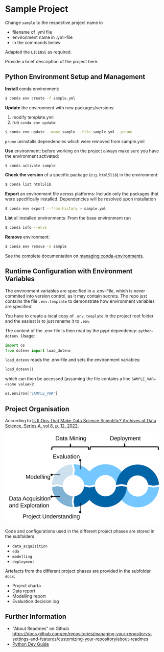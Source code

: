 # Sample Project
Change `sample` to the respective project name in
* filename of .yml file
* environment name in .yml-file
* in the commands below

Adapted the `LICENSE` as required.

Provide a brief description of the project here.

## Python Environment Setup and Management
**Install** conda environment:
```sh
$ conda env create -f sample.yml
```
**Update** the environment with new packages/versions:
1. modify template.yml
2. run `conda env update`:
```sh
$ conda env update --name sample --file sample.yml --prune
```
`prune` uninstalls dependencies which were removed from sample.yml

**Use** environment:
before working on the project always make sure you have the environment activated:
```sh
$ conda activate sample
```

**Check the version** of a specific package (e.g. `html5lib`) in the environment:
```sh
$ conda list html5lib
```

**Export** an environment file across platforms:
Include only the packages that were specifically installed. Dependencies will be resolved upon installation
```sh
$ conda env export --from-history > sample.yml
```

**List** all installed environments:
From the base environment run
```sh
$ conda info --envs
```

**Remove** environment:
```sh
$ conda env remove -n sample
```

See the complete documentation on [managing conda-environments](https://docs.conda.io/projects/conda/en/latest/user-guide/tasks/manage-environments.html).

## Runtime Configuration with Environment Variables
The environment variables are specified in a .env-File, which is never commited into version control, as it may contain secrets. The repo just contains the file `.env.template` to demonstrate how environment variables are specified.

You have to create a local copy of `.env.template` in the project root folder and the easiest is to just rename it to `.env`.

The content of the .env-file is then read by the pypi-dependency: `python-dotenv`. Usage:
```python
import os
from dotenv import load_dotenv
```

`load_dotenv` reads the .env-file and sets the environment variables:

```python
load_dotenv()
```

which can then be accessed (assuming the file contains a line `SAMPLE_VAR=<some value>`):

```python
os.environ['SAMPLE_VAR']
```

## Project Organisation
According to [Is It Ops That Make Data Science Scientific? Archives of Data Science, Series A, vol 8, p. 12, 2022.](https://publikationen.bibliothek.kit.edu/1000150238/152958955)

![The Data Science Process](figs/dsprocess.svg)

Code and configurations used in the different project phases are stored in the subfolders
* `data_acquisition`
* `eda`
* `modelling`
* `deployment`

Artefacts from the different project phases are provided in the subfolder `docs`:
* Project charta
* Data report
* Modelling report
* Evaluation decision log

## Further Information
* "About Readmes" on Github
https://docs.github.com/en/repositories/managing-your-repositorys-settings-and-features/customizing-your-repository/about-readmes
* [Python Dev Guide](refs/python_dev_guide.md)